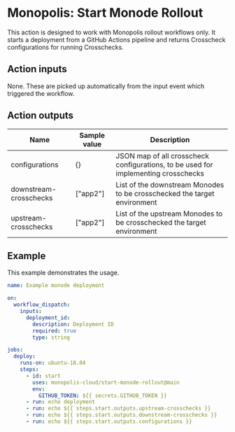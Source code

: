 # Monopolis: Start Monode Rollout

This action is designed to work with Monopolis rollout workflows only. It starts a deployment from a GitHub Actions pipeline and returns Crosscheck configurations for running Crosschecks.

## Action inputs
None. These are picked up automatically from the input event which triggered the workflow.

## Action outputs
| Name                       | Sample value | Description                                                                        |
|----------------------------|--------------|------------------------------------------------------------------------------------|
| configurations | {}           | JSON map of all crosscheck configurations, to be used for implementing crosschecks |
| downstream-crosschecks     | ["app2"]     | List of the downstream Monodes to be crosschecked the target environment           |
| upstream-crosschecks       | ["app2"]     | List of the upstream Monodes to be crosschecked the target environment             |

## Example
This example demonstrates the usage.

```yml
name: Example monode deployment

on:
  workflow_dispatch:
    inputs:
      deployment_id:
        description: Deployment ID
        required: true
        type: string

jobs:
  deploy:
    runs-on: ubuntu-18.04
    steps:
      - id: start
        uses: monopolis-cloud/start-monode-rollout@main
        env:
          GITHUB_TOKEN: ${{ secrets.GITHUB_TOKEN }}
      - run: echo deployment
      - run: echo ${{ steps.start.outputs.upstream-crosschecks }}
      - run: echo ${{ steps.start.outputs.downstream-crosschecks }}
      - run: echo ${{ steps.start.outputs.configurations }}
```